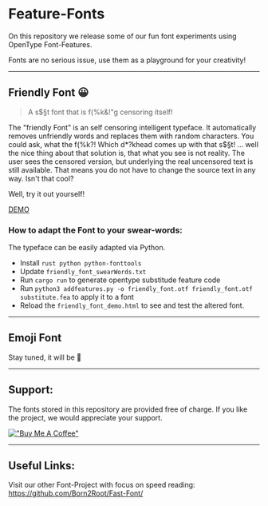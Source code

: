 # Feature-Fonts
On this repository we release some of our fun font experiments using OpenType Font-Features.

Fonts are no serious issue, use them as a playground for your creativity!

---

## Friendly Font 😀
> A s$§t font that is f(%k&!"g censoring itself!

The "friendly Font" is an self censoring intelligent typeface.
It automatically removes unfriendly words and replaces them with random characters.
You could ask, what the f(%k?! Which d*?khead comes up with that s$§t!
... well the nice thing about that solution is, that what you see is not reality.
The user sees the censored version, but underlying the real uncensored text is still available. That means you do not have to change the source text in any way.
Isn't that cool? 

Well, try it out yourself!

[DEMO](https://born2root.github.io/Feature-Fonts)

### How to adapt the Font to your swear-words:
The typeface can be easily adapted via Python.

- Install `rust python python-fonttools`
- Update `friendly_font_swearWords.txt`
- Run `cargo run` to generate opentype substitude feature code
- Run `python3 addfeatures.py -o friendly_font.otf friendly_font.otf substitute.fea` to apply it to a font
- Reload the `friendly_font_demo.html` to see and test the altered font.

---

## Emoji Font
Stay tuned, it will be 🥳

---

## Support:

The fonts stored in this repository are provided free of charge.
If you like the project, we would appreciate your support.

[!["Buy Me A Coffee"](https://www.buymeacoffee.com/assets/img/custom_images/orange_img.png)](https://www.buymeacoffee.com/born2root)

---
## Useful Links:

Visit our other Font-Project with focus on speed reading:
https://github.com/Born2Root/Fast-Font/



